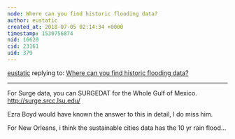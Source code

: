 ```yaml
---
node: Where can you find historic flooding data?
author: eustatic
created_at: 2018-07-05 02:14:34 +0000
timestamp: 1530756874
nid: 16620
cid: 23161
uid: 379
---
```




[eustatic](../profile/eustatic) replying to: [Where can you find historic flooding data?](../notes/stevie/07-03-2018/where-can-you-find-historic-flooding-data)

----
For Surge data, you can SURGEDAT for the Whole Gulf of Mexico. 
http://surge.srcc.lsu.edu/

Ezra Boyd would have known the answer to this in detail, I do miss him. 

For New Orleans, i think the sustainable cities data has the 10 yr rain flood...